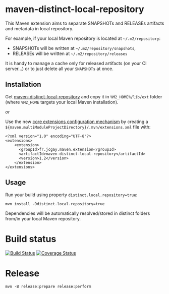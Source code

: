 # maven-distinct-local-repository

This Maven extension aims to separate SNAPSHOTs and RELEASEs artifacts and metadata in local repository.

For example, if your local Maven repository is located at `~/.m2/repository`:

 - SNAPSHOTs will be written at `~/.m2/repository/snapshots`,
 - RELEASEs will be written at `~/.m2/repository/releases`
 
It is handy to manage a cache only for released artifacts (on your CI server...) or to just delete all your `SNAPSHOTs` at once.
 
## Installation

Get [maven-distinct-local-repository](https://dl.bintray.com/jcgay/maven/fr/jcgay/maven/extension/maven-distinct-local-repository/1.2/maven-distinct-local-repository-1.2.jar) and copy it in `%M2_HOME%/lib/ext` folder (where `%M2_HOME` targets your local Maven installation).

*or*

Use the new [core extensions configuration mechanism](http://takari.io/2015/03/19/core-extensions.html) by creating a `${maven.multiModuleProjectDirectory}/.mvn/extensions.xml` file with:

```
<?xml version="1.0" encoding="UTF-8"?>
<extensions>
    <extension>
      <groupId>fr.jcgay.maven.extension</groupId>
      <artifactId>maven-distinct-local-repository</artifactId>
      <version>1.2</version>
    </extension>
</extensions>
```

## Usage

Run your build using property `distinct.local.repository=true`:

    mvn install -Ddistinct.local.repository=true

Dependencies will be automatically resolved/stored in distinct folders from/in your local Maven repository.

# Build status

[![Build Status](https://travis-ci.org/jcgay/maven-distinct-local-repository.svg?branch=master)](https://travis-ci.org/jcgay/maven-distinct-local-repository)
[![Coverage Status](https://coveralls.io/repos/jcgay/maven-distinct-local-repository/badge.svg?branch=master)](https://coveralls.io/r/jcgay/maven-distinct-local-repository?branch=master)

# Release

    mvn -B release:prepare release:perform